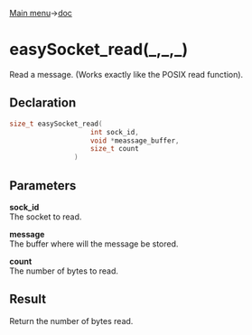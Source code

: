 [Main menu](../../Readme.md)->[doc](../easySocket-doc.md)

# easySocket_read(\_,\_,\_)

Read a message. (Works exactly like the POSIX read function).

## **Declaration**

```C
size_t easySocket_read(
                    int sock_id,
                    void *meassage_buffer,
                    size_t count
                )
```

## **Parameters**
**sock_id**  
The socket to read.

**message**  
The buffer where will the message be stored.

**count**  
The number of bytes to read.

## **Result**
Return the number of bytes read.